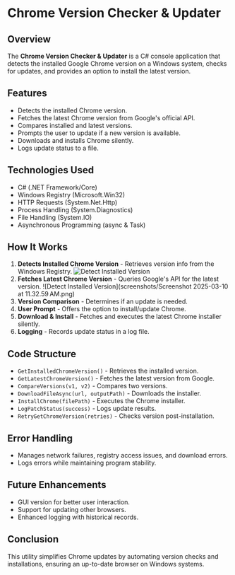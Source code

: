 # Chrome Version Checker & Updater

## Overview
The **Chrome Version Checker & Updater** is a C# console application that detects the installed Google Chrome version on a Windows system, checks for updates, and provides an option to install the latest version.

## Features
- Detects the installed Chrome version.
- Fetches the latest Chrome version from Google's official API.
- Compares installed and latest versions.
- Prompts the user to update if a new version is available.
- Downloads and installs Chrome silently.
- Logs update status to a file.

## Technologies Used
- C# (.NET Framework/Core)
- Windows Registry (Microsoft.Win32)
- HTTP Requests (System.Net.Http)
- Process Handling (System.Diagnostics)
- File Handling (System.IO)
- Asynchronous Programming (async & Task)

## How It Works
1. **Detects Installed Chrome Version** - Retrieves version info from the Windows Registry.
![Detect Installed Version](https://github.com/koushikballa006/ConsoleApplicationAssignment/blob/main/screenshots/Screenshot%202025-03-10%20at%2011.16.40%E2%80%AFAM.png?raw=true)
2. **Fetches Latest Chrome Version** - Queries Google's API for the latest version.
![Detect Installed Version](screenshots/Screenshot 2025-03-10 at 11.32.59 AM.png)
3. **Version Comparison** - Determines if an update is needed.
4. **User Prompt** - Offers the option to install/update Chrome.
5. **Download & Install** - Fetches and executes the latest Chrome installer silently.
6. **Logging** - Records update status in a log file.

## Code Structure
- `GetInstalledChromeVersion()` - Retrieves the installed version.
- `GetLatestChromeVersion()` - Fetches the latest version from Google.
- `CompareVersions(v1, v2)` - Compares two versions.
- `DownloadFileAsync(url, outputPath)` - Downloads the installer.
- `InstallChrome(filePath)` - Executes the Chrome installer.
- `LogPatchStatus(success)` - Logs update results.
- `RetryGetChromeVersion(retries)` - Checks version post-installation.

## Error Handling
- Manages network failures, registry access issues, and download errors.
- Logs errors while maintaining program stability.

## Future Enhancements
- GUI version for better user interaction.
- Support for updating other browsers.
- Enhanced logging with historical records.

## Conclusion
This utility simplifies Chrome updates by automating version checks and installations, ensuring an up-to-date browser on Windows systems.
